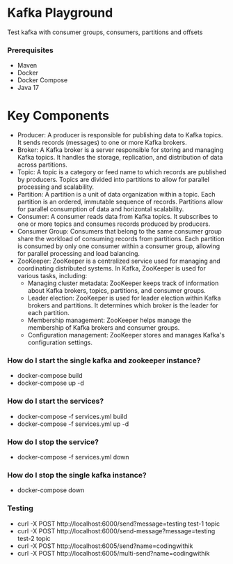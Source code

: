 # Kafka Playground
Test kafka with consumer groups, consumers, partitions and offsets

### Prerequisites ###

* Maven
* Docker
* Docker Compose
* Java 17

 # Key Components

* Producer: A producer is responsible for publishing data to Kafka topics. It sends records (messages) to one or more Kafka brokers.
* Broker: A Kafka broker is a server responsible for storing and managing Kafka topics. It handles the storage, replication, and distribution of data across partitions.
* Topic: A topic is a category or feed name to which records are published by producers. Topics are divided into partitions to allow for parallel processing and scalability.
* Partition: A partition is a unit of data organization within a topic. Each partition is an ordered, immutable sequence of records. Partitions allow for parallel consumption of data and horizontal scalability.
* Consumer: A consumer reads data from Kafka topics. It subscribes to one or more topics and consumes records produced by producers.
* Consumer Group: Consumers that belong to the same consumer group share the workload of consuming records from partitions. Each partition is consumed by only one consumer within a consumer group, allowing for parallel processing and load balancing.
* ZooKeeper: ZooKeeper is a centralized service used for managing and coordinating distributed systems. In Kafka, ZooKeeper is used for various tasks, including:
    * Managing cluster metadata: ZooKeeper keeps track of information about Kafka brokers, topics, partitions, and consumer groups.
    * Leader election: ZooKeeper is used for leader election within Kafka brokers and partitions. It determines which broker is the leader for each partition.
    * Membership management: ZooKeeper helps manage the membership of Kafka brokers and consumer groups.
    * Configuration management: ZooKeeper stores and manages Kafka's configuration settings.
 

### How do I start the single kafka and zookeeper instance? ###

* docker-compose build
* docker-compose up -d

### How do I start the services? ###

* docker-compose -f services.yml build
* docker-compose -f services.yml up -d

### How do I stop the service? ###

* docker-compose -f services.yml down

### How do I stop the single kafka instance? ###

* docker-compose down

### Testing ###

* curl -X POST http://localhost:6000/send?message=testing test-1 topic
* curl -X POST http://localhost:6000/send-message?message=testing test-2 topic
* curl -X POST http://localhost:6005/send?name=codingwithik
* curl -X POST http://localhost:6005/multi-send?name=codingwithik
